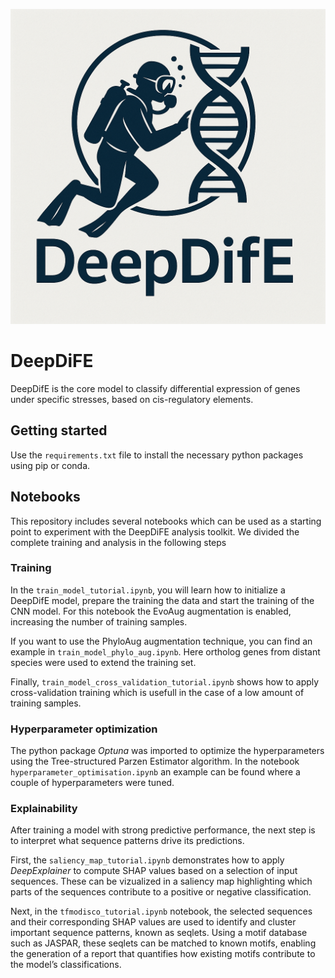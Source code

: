 ![alt text](logo.png)


# DeepDiFE

DeepDifE is the core model to classify differential expression of genes under specific stresses, based on cis-regulatory elements.


## Getting started

Use the `requirements.txt` file to install the necessary python packages using pip or conda.

## Notebooks
This repository includes several notebooks which can be used as a starting point to experiment with the DeepDiFE analysis toolkit. We divided the complete training and analysis in the following steps

### Training
In the `train_model_tutorial.ipynb`, you will learn how to initialize a DeepDifE model, prepare the training the data and start the training of the CNN model. For this notebook the EvoAug augmentation is enabled, increasing the number of training samples. 

If you want to use the PhyloAug augmentation technique, you can find an example in `train_model_phylo_aug.ipynb`. Here ortholog genes from distant species were used to extend the training set. 

Finally, `train_model_cross_validation_tutorial.ipynb` shows how to apply cross-validation training which is usefull in the case of a low amount of training samples.

### Hyperparameter optimization
The python package *Optuna* was imported to optimize the hyperparameters using the Tree-structured Parzen Estimator algorithm. In the notebook `hyperparameter_optimisation.ipynb` an example can be found where a couple of hyperparameters were tuned.

### Explainability
After training a model with strong predictive performance, the next step is to interpret what sequence patterns drive its predictions.

First, the `saliency_map_tutorial.ipynb` demonstrates how to apply *DeepExplainer* to compute SHAP values based on a selection of input sequences. These can be vizualized in a saliency map highlighting which parts of the sequences contribute to a positive or negative classification.

Next, in the `tfmodisco_tutorial.ipynb` notebook, the selected sequences and their corresponding SHAP values are used to identify and cluster important sequence patterns, known as seqlets. Using a motif database such as JASPAR, these seqlets can be matched to known motifs, enabling the generation of a report that quantifies how existing motifs contribute to the model’s classifications.



